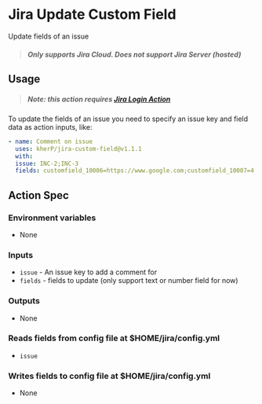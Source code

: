 # Jira Update Custom Field

Update fields of an issue

> ##### Only supports Jira Cloud. Does not support Jira Server (hosted)

## Usage

> ##### Note: this action requires [Jira Login Action](https://github.com/marketplace/actions/jira-login)

To update the fields of an issue you need to specify an issue key and field data as action inputs, like:

```yaml
- name: Comment on issue
  uses: kherP/jira-custom-field@v1.1.1
  with:
  issue: INC-2;INC-3
  fields: customfield_10006=https://www.google.com;customfield_10007=4
```

## Action Spec

### Environment variables
- None

### Inputs
- `issue` - An issue key to add a comment for
- `fields` - fields to update (only support text or number field for now)

### Outputs
- None

### Reads fields from config file at $HOME/jira/config.yml
- `issue`

### Writes fields to config file at $HOME/jira/config.yml
- None